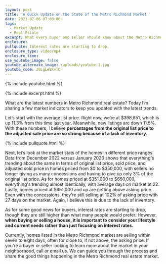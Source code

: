```yaml
---
layout: post
title: 'A Quick Update on the State of the Metro Richmond Market '
date: 2023-02-06 07:00:00
tags:
  - Market Update
  - Real Estate
excerpt: What every buyer and seller should know about the Metro Richmond market.
enclosure:
pullquote: Interest rates are starting to drop.
enclosure_type: video/mp4
enclosure_time:
use_youtube_image: false
youtube_alternate_image: /uploads/youtube-1.jpg
youtube_code: J0LgLe8KvlQ
---
```

{% include youtube.html %}

{% include excerpt.html %}

What are the latest numbers in Metro Richmond real estate? Today I’m sharing a few market indicators to keep you updated with the latest trends.

Let’s start with the average list price. Right now, we’re at $398,651, which is up 11.3% from this time last year. Meanwhile, new listings are down 11.5%. With these numbers, I believe **percentages from the original list price to the adjusted sale price are so strong because of a lack of inventory.**

{% include pullquote.html %}

Next, let’s look at the market stats of the homes in different price ranges. Data from December 2022 versus January 2023 shows that everything's trending about the same in terms of original list price, sold price, and adjusted sold price in homes priced from $0 to $350,000, with sellers no longer giving as many concessions and having to give up only 3% of the original list price. As for homes priced at $351,000 to $650,000, everything's trending almost identically, with average days on market at 22. Lastly, homes priced at $651,000 and up are getting above asking price. Even with the concessions, they're still selling at 102% of asking price with 27 days on the market. Again, I believe this is due to the lack of inventory.

As for some good news for buyers, interest rates are starting to drop, though they are still higher than what many people would prefer. However, **when buying or selling a house, it is important to consider your lifestyle and current needs rather than just focusing on interest rates.**

Currently, homes listed in the Metro Richmond market are selling within seven to eight days, often for close to, if not above, the asking price. If you're a buyer or seller looking to learn more about the market in your neighborhood, call or email us. We can guide you through the process and share the good things happening in the Metro Richmond real estate market.
